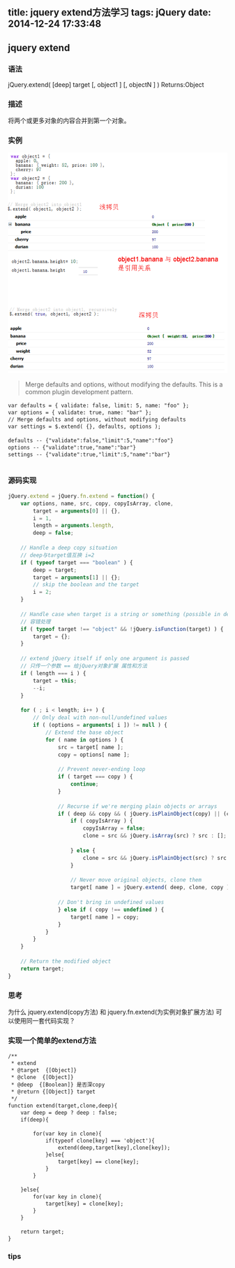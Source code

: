 title: jquery extend方法学习
tags: jQuery
date: 2014-12-24 17:33:48
---

## jquery extend

### 语法
jQuery.extend( [deep] target [, object1 ] [, objectN ] )  Returns:Object

### 描述
将两个或更多对象的内容合并到第一个对象。

### 实例
![jquery-extend-example](/img/jquery-extend-example.png)

> Merge defaults and options, without modifying the defaults. This is a common plugin development pattern.
```
var defaults = { validate: false, limit: 5, name: "foo" };
var options = { validate: true, name: "bar" };
// Merge defaults and options, without modifying defaults
var settings = $.extend( {}, defaults, options );

defaults -- {"validate":false,"limit":5,"name":"foo"}
options -- {"validate":true,"name":"bar"}
settings -- {"validate":true,"limit":5,"name":"bar"}
 
```

### 源码实现

``` javascript
jQuery.extend = jQuery.fn.extend = function() {
    var options, name, src, copy, copyIsArray, clone,
        target = arguments[0] || {},
        i = 1,
        length = arguments.length,
        deep = false;

    // Handle a deep copy situation
    // deep与target值互换 i=2
    if ( typeof target === "boolean" ) {
        deep = target;
        target = arguments[1] || {};
        // skip the boolean and the target
        i = 2;
    }

    // Handle case when target is a string or something (possible in deep copy)
    // 容错处理
    if ( typeof target !== "object" && !jQuery.isFunction(target) ) {
        target = {};
    }

    // extend jQuery itself if only one argument is passed
    // 只传一个参数 == 给jQuery对象扩展 属性和方法
    if ( length === i ) {
        target = this;
        --i;
    }

    for ( ; i < length; i++ ) {
        // Only deal with non-null/undefined values
        if ( (options = arguments[ i ]) != null ) {
            // Extend the base object
            for ( name in options ) {
                src = target[ name ];
                copy = options[ name ];

                // Prevent never-ending loop
                if ( target === copy ) {
                    continue;
                }

                // Recurse if we're merging plain objects or arrays
                if ( deep && copy && ( jQuery.isPlainObject(copy) || (copyIsArray = jQuery.isArray(copy)) ) ) {
                    if ( copyIsArray ) {
                        copyIsArray = false;
                        clone = src && jQuery.isArray(src) ? src : [];

                    } else {
                        clone = src && jQuery.isPlainObject(src) ? src : {};
                    }

                    // Never move original objects, clone them
                    target[ name ] = jQuery.extend( deep, clone, copy );

                // Don't bring in undefined values
                } else if ( copy !== undefined ) {
                    target[ name ] = copy;
                }
            }
        }
    }

    // Return the modified object
    return target;
}
```

### 思考
为什么 jquery.extend(copy方法) 和 jquery.fn.extend(为实例对象扩展方法) 可以使用同一套代码实现？

### 实现一个简单的extend方法
```
/**
 * extend
 * @target  {[Object]} 
 * @clone  {[Object]}
 * @deep  {[Boolean]} 是否深copy
 * @return {[Object]} target 
 */
function extend(target,clone,deep){
    var deep = deep ? deep : false;
    if(deep){

        for(var key in clone){
            if(typeof clone[key] === 'object'){
                extend(deep,target[key],clone[key]);
            }else{
                target[key] == clone[key];
            }
        }

    }else{
        for(var key in clone){
            target[key] = clone[key];
        }
    }

    return target;
}
```

### tips





